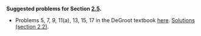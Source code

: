**Suggested problems for Section [2.5](https://mml.johnmyersmath.com/stats-book/chapters/02-rules-of-prob.html#independence).**

* Problems 5, 7, 9, 11(a), 13, 15, 17 in the DeGroot textbook [here](https://drive.google.com/file/d/1RL3QZXAfPtxCSWuHncOUs7NSZ5vlojiZ/view?usp=drive_link). [Solutions (section 2.2)](https://drive.google.com/file/d/1RM4yuDCmv1XM9QtBtEcTyIZOm8iZVyQv/view?usp=drive_link).